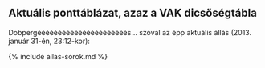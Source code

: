 ## Aktuális ponttáblázat, azaz a VAK dicsőségtábla

Dobpergéééééééééééééééééééééés... szóval az épp aktuális állás (2013. január 31-én, 23:12-kor):

{% include allas-sorok.md %}
